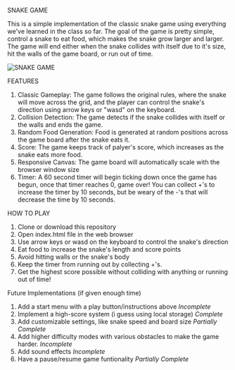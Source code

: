SNAKE GAME

This is a simple implementation of the classic snake game using everything we've learned in the class so far. The goal of the game is pretty simple, control a snake to eat food, which makes the snake grow larger and larger. The game will end either when the snake collides with itself due to it's size, hit the walls of the game board, or run out of time.


![SNAKE GAME](https://i.gyazo.com/ca8d86a9a78c9620da01645352badb0a.png)


FEATURES

1. Classic Gameplay: The game follows the original rules, where the snake will move across the grid, and the player can control the snake's direction using arrow keys or "wasd" on the keyboard.
2. Collision Detection: The game detects if the snake collides with itself or the walls and ends the game.
3. Random Food Generation: Food is generated at random positions across the game board after the snake eats it.
4. Score: The game keeps track of palyer's score, which increases as the snake eats more food.
5. Responsive Canvas: The game board will automatically scale with the browser window size 
6. Timer: A 60 second timer will begin ticking down once the game has begun, once that timer reaches 0, game over! You can collect +'s to increase the timer by 10 seconds, but be weary of the -'s that will decrease the time by 10 seconds.

HOW TO PLAY

1. Clone or download this repository
2. Open index.html file in the web browser
3. Use arrow keys or wasd on the keyboard to control the snake's direction
4. Eat food to increase the snake's length and score points
5. Avoid hitting walls or the snake's body
6. Keep the timer from running out by collecting +'s.
7. Get the highest score possible without colliding with anything or running out of time!

Future Implementations (if given enough time)

1. Add a start menu with a play button/instructions above *Incomplete*
2. Implement a high-score system (i guess using local storage) *Complete*
3. Add customizable settings, like snake speed and board size *Partially Complete*
4. Add higher difficulty modes with various obstacles to make the game harder. *Incomplete*
5. Add sound effects *Incomplete*
6. Have a pause/resume game funtionality *Partially Complete*
